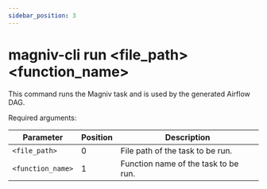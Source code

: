 ```yaml
---
sidebar_position: 3
---
```


# magniv-cli run <file_path> <function_name>

This command runs the Magniv task and is used by the generated Airflow DAG.


Required arguments:

|Parameter|Position|Description|
|---------|----|-----------|
|`<file_path>`    | 0 | File path of the task to be run.|
|`<function_name>` | 1 | Function name of the task to be run. |